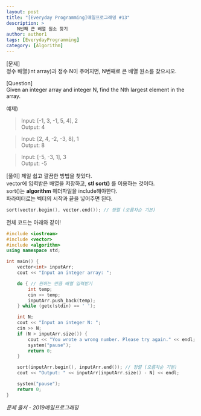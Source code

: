 ```yaml
---
layout: post
title: "[Everyday Programming]매일프로그래밍 #13"
description: >
    N번째 큰 배열 원소 찾기
author: author1
tags: [EverydayProgramming]
category: [Algorithm]
---
```


[문제]  
정수 배열(int array)과 정수 N이 주어지면, N번째로 큰 배열 원소를 찾으시오.  

[Question]  
Given an integer array and integer N, find the Nth largest element in the array.  

예제)  
> Input: [-1, 3, -1, 5, 4], 2  
  Output: 4

> Input: [2, 4, -2, -3, 8], 1  
  Output: 8

> Input: [-5, -3, 1], 3  
  Output: -5

[풀이]
제일 쉽고 깔끔한 방법을 찾았다.  
vector에 입력받은 배열을 저장하고, __stl sort()__ 를 이용하는 것이다.  
sort()는 __algorithm__ 헤더파일을 include해야한다.  
파라미터로는 벡터의 시작과 끝을 넣어주면 된다.
~~~C++
sort(vector.begin(), vector.end()); // 정렬 (오름차순 기본)
~~~

전체 코드는 아래와 같이!  
~~~c++
#include <iostream>
#include <vector>
#include <algorithm>
using namespace std;

int main() {
	vector<int> inputArr;
	cout << "Input an integer array: ";

	do { // 원하는 만큼 배열 입력받기
		int temp;
		cin >> temp;
		inputArr.push_back(temp);
	} while (getc(stdin) == ' ');

	int N;
	cout << "Input an integer N: "; 
	cin >> N;
	if (N > inputArr.size()) {
		cout << "You wrote a wrong number. Please try again." << endl;
		system("pause");
		return 0;
	}

	sort(inputArr.begin(), inputArr.end()); // 정렬 (오름차순 기본)
	cout << "Output: " << inputArr[inputArr.size() - N] << endl;

	system("pause");
	return 0;
}
~~~

*문제 출처 - 2019매일프로그래밍*